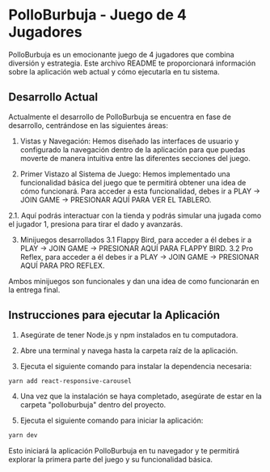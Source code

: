 # PolloBurbuja - Juego de 4 Jugadores

PolloBurbuja es un emocionante juego de 4 jugadores que combina diversión y estrategia. Este archivo README te proporcionará información sobre la aplicación web actual y cómo ejecutarla en tu sistema.

## Desarrollo Actual

Actualmente el desarrollo de PolloBurbuja se encuentra en fase de desarrollo, centrándose en las siguientes áreas:

1. Vistas y Navegación: Hemos diseñado las interfaces de usuario y configurado la navegación dentro de la aplicación para que puedas moverte de manera intuitiva entre las diferentes secciones del juego.

2. Primer Vistazo al Sistema de Juego: Hemos implementado una funcionalidad básica del juego que te permitirá obtener una idea de cómo funcionará. Para acceder a esta funcionalidad, debes ir a PLAY -> JOIN GAME -> PRESIONAR AQUÍ PARA VER EL TABLERO.

2.1. Aquí podrás interactuar con la tienda y podrás simular una jugada como el jugador 1, presiona para tirar el dado y avanzarás.

3. Minijuegos desarrollados
3.1 Flappy Bird, para acceder a él debes ir a PLAY -> JOIN GAME -> PRESIONAR AQUÍ PARA FLAPPY BIRD.
3.2 Pro Reflex, para acceder a él debes ir a PLAY -> JOIN GAME -> PRESIONAR AQUÍ PARA PRO REFLEX.

Ambos minijuegos son funcionales y dan una idea de como funcionarán en la entrega final.

## Instrucciones para ejecutar la Aplicación

1. Asegúrate de tener Node.js y npm instalados en tu computadora.

2. Abre una terminal y navega hasta la carpeta raíz de la aplicación.

3. Ejecuta el siguiente comando para instalar la dependencia necesaria:

```bash
yarn add react-responsive-carousel
```

4. Una vez que la instalación se haya completado, asegúrate de estar en la carpeta "polloburbuja" dentro del proyecto.

5. Ejecuta el siguiente comando para iniciar la aplicación:

```bash
yarn dev
```

Esto iniciará la aplicación PolloBurbuja en tu navegador y te permitirá explorar la primera parte del juego y su funcionalidad básica.
